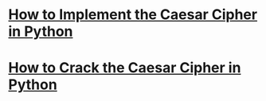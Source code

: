 # [How to Implement the Caesar Cipher in Python](https://thepythoncode.com/article/implement-caesar-cipher-in-python)
# [How to Crack the Caesar Cipher in Python](https://thepythoncode.com/article/how-to-crack-caesar-cipher-in-python)